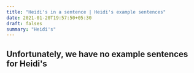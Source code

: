 ```yaml
---
title: "Heidi's in a sentence | Heidi's example sentences"
date: 2021-01-20T19:57:50+05:30
draft: falses
summary: "Heidi's"
---
```

## Unfortunately, we have no example sentences for Heidi's                 
